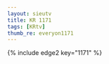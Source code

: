 ```yaml
--- 
layout: sieutv
title: KR 1171
tags: [KRtv]
thumb_re: everyon1171
---
```

{% include edge2 key="1171" %} 
